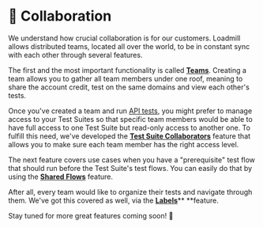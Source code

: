 # 🤝  Collaboration

We understand how crucial collaboration is for our customers. Loadmill allows distributed teams, located all over the world, to be in constant sync with each other through several features.

The first and the most important functionality is called [**Teams**](https://docs.loadmill.com/collaboration/teams). Creating a team allows you to gather all team members under one roof, meaning to share the account credit, test on the same domains and view each other's tests.

Once you've created a team and run [API tests](https://docs.loadmill.com/api-testing/getting-started), you might prefer to manage access to your Test Suites so that specific team members would be able to have full access to one Test Suite but read-only access to another one. To fulfill this need, we've developed the [**Test Suite Collaborators**](https://docs.loadmill.com/collaboration/test-suite-collaborators-1) feature that allows you to make sure each team member has the right access level.

The next feature covers use cases when you have a "prerequisite" test flow that should run before the Test Suite's test flows. You can easily do that by using the [**Shared Flows**](https://docs.loadmill.com/collaboration/shared-flows) feature.

After all, every team would like to organize their tests and navigate through them. We've got this covered as well, via the [**Labels**](https://docs.loadmill.com/collaboration/labels-and-filters)** **feature.

Stay tuned for more great features coming soon! :tada: 
